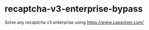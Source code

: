 # recaptcha-v3-enterprise-bypass
Solve any recaptcha v3 enterprise using https://www.capsolver.com/



                                                                                    